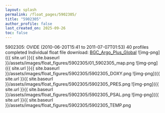 ```yaml
---
layout: splash
permalink: /float_pages/5902305/
title: "5902305"
author_profile: false
last_created_on: 2025-09-26
toc: false
---
```

 
5902305: OVIDE (2010-06-20T15:41 to 2011-07-07T01:53)
40 profiles completed
Individual float file download: [BGC_Argo_Plus_Global](https://ftp.soest.hawaii.edu/bgc_argo_plus/Individual_Floats/outliers_removed/5902305_Sprof_processed.nc)
![img-png]({{ site.url }}{{ site.baseurl }}/assets/images/float_figures/5902305/01_5902305_map.png
![img-png]({{ site.url }}{{ site.baseurl }}/assets/images/float_figures/5902305/5902305_DOXY.png
![img-png]({{ site.url }}{{ site.baseurl }}/assets/images/float_figures/5902305/5902305_PRES.png
![img-png]({{ site.url }}{{ site.baseurl }}/assets/images/float_figures/5902305/5902305_PSAL.png
![img-png]({{ site.url }}{{ site.baseurl }}/assets/images/float_figures/5902305/5902305_TEMP.png
